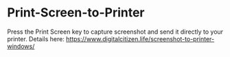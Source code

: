 # Print-Screen-to-Printer
Press the Print Screen key to capture screenshot and send it directly to your printer.
Details here: https://www.digitalcitizen.life/screenshot-to-printer-windows/
